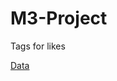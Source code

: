 # M3-Project
Tags for likes

[Data](https://raw.githubusercontent.com/gvsi/instagram-like-predictor/master/dataset.csv)

